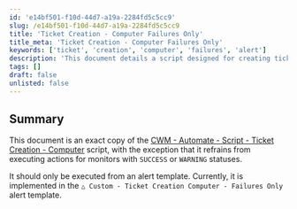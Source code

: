 ```yaml
---
id: 'e14bf501-f10d-44d7-a19a-2284fd5c5cc9'
slug: /e14bf501-f10d-44d7-a19a-2284fd5c5cc9
title: 'Ticket Creation - Computer Failures Only'
title_meta: 'Ticket Creation - Computer Failures Only'
keywords: ['ticket', 'creation', 'computer', 'failures', 'alert']
description: 'This document details a script designed for creating tickets specifically for computer failures, avoiding execution for monitors with SUCCESS or WARNING statuses. It is intended to be run from an alert template, specifically the Custom - Ticket Creation Computer - Failures Only template.'
tags: []
draft: false
unlisted: false
---
```


## Summary

This document is an exact copy of the [CWM - Automate - Script - Ticket Creation - Computer](<./Ticket Creation - Computer.md>) script, with the exception that it refrains from executing actions for monitors with `SUCCESS` or `WARNING` statuses.

It should only be executed from an alert template. Currently, it is implemented in the `△ Custom - Ticket Creation Computer - Failures Only` alert template.


